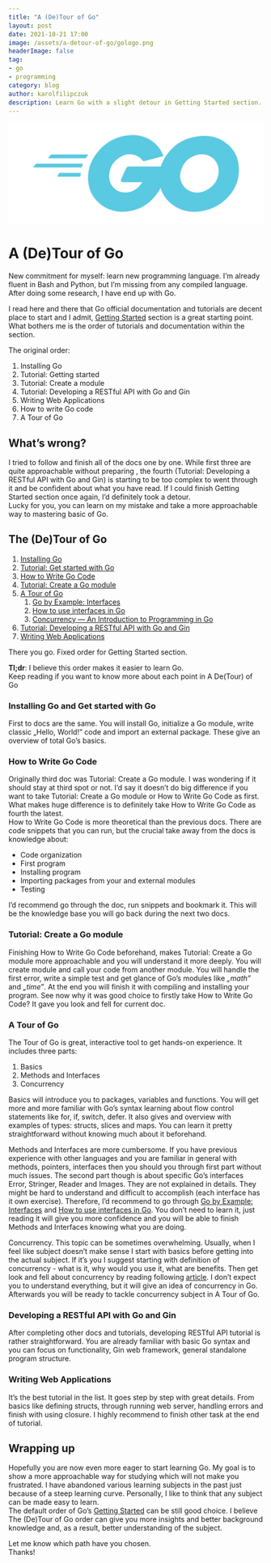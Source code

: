 ```yaml
---
title: "A (De)Tour of Go"
layout: post
date: 2021-10-21 17:00
image: /assets/a-detour-of-go/gologo.png
headerImage: false
tag:
- go
- programming
category: blog
author: karolfilipczuk
description: Learn Go with a slight detour in Getting Started section.
---
```

![Go Logo](../assets/a-detour-of-go/gologo.png)

# A (De)Tour of Go
New commitment for myself: learn new programming language. I’m already fluent in Bash and Python, but I’m missing from any compiled language. After doing some research, I have end up with Go.  

I read here and there that Go official documentation and tutorials are decent place to start and I admit, [Getting Started](https://golang.org/doc/#getting-started) section is a great starting point. What bothers me is the order of tutorials and documentation within the section.

The original order:
1. Installing Go
2. Tutorial: Getting started
3. Tutorial: Create a module
4. Tutorial: Developing a RESTful API with Go and Gin
5. Writing Web Applications
6. How to write Go code
7. A Tour of Go

## What’s wrong?
I tried to follow and finish all of the docs one by one. While first three are quite approachable without preparing , the fourth (Tutorial: Developing a RESTful API with Go and Gin) is starting to be too complex to went through it and be confident about what you have read. If I could finish Getting Started section once again, I’d definitely took a detour.  
Lucky for you, you can learn on my mistake and take a more approachable way to mastering basic of Go. 

## The (De)Tour of Go
1. [Installing Go](https://golang.org/doc/install)
2. [Tutorial: Get started with Go](https://golang.org/doc/tutorial/getting-started.html)
3. [How to Write Go Code](https://golang.org/doc/code.html)
4. [Tutorial: Create a Go module](https://golang.org/doc/tutorial/create-module.html)
5. [A Tour of Go](https://tour.golang.org/)
    1. [Go by Example: Interfaces](https://gobyexample.com/interfaces)
    2. [How to use interfaces in Go](https://jordanorelli.com/post/32665860244/how-to-use-interfaces-in-go)
    3. [Concurrency — An Introduction to Programming in Go](https://www.golang-book.com/books/intro/10)
6. [Tutorial: Developing a RESTful API with Go and Gin](https://golang.org/doc/tutorial/web-service-gin.html)
7. [Writing Web Applications](https://golang.org/doc/articles/wiki/)

There you go. Fixed order for Getting Started section.  

**Tl;dr**: I believe this order makes it easier to learn Go.  
Keep reading if you want to know more about each point in A De(Tour) of Go 

### Installing Go and Get started with Go  
First to docs are the same. You will install Go, initialize a Go module, write classic „Hello, World!” code and import an external package.
These give an overview of total Go’s basics.  

### How to Write Go Code
Originally third doc was Tutorial: Create a Go module. I was wondering if it should stay at third spot or not. I’d say it doesn’t do big difference if you want to take Tutorial: Create a Go module or How to Write Go Code as first. What makes huge difference is to definitely take How to Write Go Code as fourth the latest.  
How to Write Go Code is more theoretical than the previous docs. There are code snippets that you can run, but the crucial take away from the docs is knowledge about:
- Code organization
- First program
- Installing program
- Importing packages from your and external modules
- Testing  

I’d recommend go through the doc, run snippets and bookmark it. This will be the knowledge base you will go back during the next two docs.  

### Tutorial: Create a Go module
Finishing How to Write Go Code beforehand, makes Tutorial: Create a Go module more approachable and you will understand it more deeply. 
You will create module and call your code from another module. You will handle the first error, write a simple test and get glance of Go’s modules like *„math”* and *„time”*. At the end you will finish it with compiling and installing your program.
See now why it was good choice to firstly take How to Write Go Code? It gave you look and fell for current doc.  

### A Tour of Go
The Tour of Go is great, interactive tool to get hands-on experience. It includes three parts:
1. Basics
2. Methods and Interfaces
3. Concurrency 

Basics will introduce you to packages, variables and functions. You will get more and more familiar with Go’s syntax learning about flow control statements like for, if, switch, defer. It also gives and overview with examples of types: structs, slices and maps. You can learn it pretty straightforward without knowing much about it beforehand.  

Methods and Interfaces are more cumbersome. If you have previous experience with other languages and you are familiar in general with methods, pointers, interfaces then you should you through first part without much issues. The second part though is about specific Go’s interfaces Error, Stringer, Reader and Images. They are not explained in details. They might be hard to understand and difficult to accomplish (each interface has it own  exercise). Therefore, I’d recommend to go through  [Go by Example: Interfaces](https://gobyexample.com/interfaces)  and  [How to use interfaces in Go](https://jordanorelli.com/post/32665860244/how-to-use-interfaces-in-go). You don’t need to learn it, just reading it will give you more confidence and you will be able to finish Methods and Interfaces knowing what you are doing.  

Concurrency. This topic can be sometimes overwhelming. Usually, when I feel like subject doesn’t make sense I start with basics before getting into the actual subject. If it’s you I suggest starting with definition of concurrency - what is it, why would you use it, what are benefits. Then get look and fell about concurrency by reading following [article](https://www.golang-book.com/books/intro/10). I don’t expect you to understand everything, but it will give an idea of concurrency in Go. Afterwards you will be ready to tackle concurrency subject in A Tour of Go.
### Developing a RESTful API with Go and Gin
After completing other docs and tutorials, developing RESTful API tutorial is rather straightforward. You are already familiar with basic Go syntax and you can focus on functionality, Gin web framework, general standalone program structure.
### Writing Web Applications
It’s the best  tutorial in the list. It goes step by step with great details. From basics like defining structs, through running web server, handling errors and finish with using closure. I highly recommend to finish other task at the end of tutorial. 

## Wrapping up
Hopefully you are now even more eager to start learning Go. My goal is to show a more approachable way for studying which will not make you frustrated. I have abandoned various learning subjects in the past just because of a steep learning curve. Personally, I like to think that any subject can be made easy to learn.  
The default order of  Go’s [Getting Started](https://golang.org/doc/#getting-started) can be still good choice. I believe The (De)Tour of Go order can give you more insights and better background knowledge and, as a result, better understanding of the subject.  

Let me know which path have you chosen.  
Thanks!

